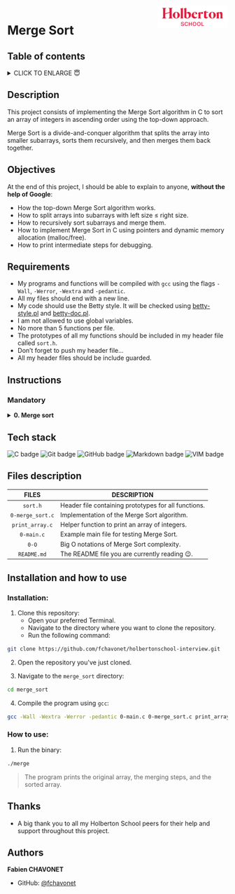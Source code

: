 <img height="50" align="right" src="https://raw.githubusercontent.com/fchavonet/fchavonet/refs/heads/main/assets/images/logo-holberton_school.webp" alt="Holberton School logo">

# Merge Sort

## Table of contents

<details>
    <summary>
        CLICK TO ENLARGE 😇
    </summary>
    <a href="#description">Description</a>
    <br>
    <a href="#objectives">Objectives</a>
    <br>
    <a href="#requirements">Requirements</a>
    <br>
    <a href="#instructions">Instructions</a>
    <br>
    <a href="#tech-stack">Tech stack</a>
    <br>
    <a href="#files-description">Files description</a>
    <br>
    <a href="#installation_and_how_to_use">Installation and how to use</a>
    <br>
    <a href="#thanks">Thanks</a>
    <br>
    <a href="#authors">Authors</a>
</details>

## <span id="description">Description</span>

This project consists of implementing the Merge Sort algorithm in C to sort an array of integers in ascending order using the top-down approach.

Merge Sort is a divide-and-conquer algorithm that splits the array into smaller subarrays, sorts them recursively, and then merges them back together.

## <span id="objectives">Objectives</span>

At the end of this project, I should be able to explain to anyone, **without the help of Google**:

- How the top-down Merge Sort algorithm works.
- How to split arrays into subarrays with left size ≤ right size.
- How to recursively sort subarrays and merge them.
- How to implement Merge Sort in C using pointers and dynamic memory allocation (malloc/free).
- How to print intermediate steps for debugging.

## <span id="requirements">Requirements</span>

- My programs and functions will be compiled with `gcc` using the flags `-Wall`, `-Werror`, `-Wextra` and `-pedantic`.
- All my files should end with a new line.
- My code should use the Betty style. It will be checked using [betty-style.pl](https://github.com/hs-hq/Betty/blob/main/betty-style.pl) and [betty-doc.pl](https://github.com/hs-hq/Betty/blob/main/betty-doc.pl).
- I am not allowed to use global variables.
- No more than 5 functions per file.
- The prototypes of all my functions should be included in my header file called `sort.h`.
- Don’t forget to push my header file...
- All my header files should be include guarded.

## <span id="instructions">Instructions</span>

### Mandatory

<details>
    <summary>
        <b>0. Merge sort</b>
    </summary>
    <br>

Write a function that sorts an array of integers in ascending order using the [Merge](https://en.wikipedia.org/wiki/Merge_sort) Sort algorithm:

- Prototype: `void merge_sort(int *array, size_t size);`.
- You must implement the top-down merge sort algorithm:
    - When you divide an array into two sub-arrays, the size of the left array should always be <= the size of the right array. i.e. `{1, 2, 3, 4, 5}` -> `{1, 2}, {3, 4, 5}`.
    - Sort the left array before the right array.
- You are allowed to use `printf`.
- You are allowed to use `malloc` and `free` only once (only one **call**).
- Output: see example.

In the file `0-O`, write the Big O notations of the time complexity of the Merge Sort algorithm, with 1 notation per line:

- In the best case.
- In the average case.
- In the worst case.

```bash
alexa@ubuntu-xenial:merge_sort$ cat 0-main.c
#include <stdio.h>
#include <stdlib.h>
#include "sort.h"

/**
 * main - Entry point
 *
 * Return: Always 0
 */
int main(void)
{
    int array[] = {19, 48, 99, 71, 13, 52, 96, 73, 86, 7};
    size_t n = sizeof(array) / sizeof(array[0]);

    print_array(array, n);
    printf("\n");
    merge_sort(array, n);
    printf("\n");
    print_array(array, n);
    return (0);
}
alexa@ubuntu-xenial:merge_sort$ gcc -Wall -Wextra -Werror -pedantic 0-main.c 0-merge_sort.c print_array.c -o merge
alexa@ubuntu-xenial:merge_sort$ ./merge
19, 48, 99, 71, 13, 52, 96, 73, 86, 7

Merging...
[left]: 19
[right]: 48
[Done]: 19, 48
Merging...
[left]: 71
[right]: 13
[Done]: 13, 71
Merging...
[left]: 99
[right]: 13, 71
[Done]: 13, 71, 99
Merging...
[left]: 19, 48
[right]: 13, 71, 99
[Done]: 13, 19, 48, 71, 99
Merging...
[left]: 52
[right]: 96
[Done]: 52, 96
Merging...
[left]: 86
[right]: 7
[Done]: 7, 86
Merging...
[left]: 73
[right]: 7, 86
[Done]: 7, 73, 86
Merging...
[left]: 52, 96
[right]: 7, 73, 86
[Done]: 7, 52, 73, 86, 96
Merging...
[left]: 13, 19, 48, 71, 99
[right]: 7, 52, 73, 86, 96
[Done]: 7, 13, 19, 48, 52, 71, 73, 86, 96, 99

7, 13, 19, 48, 52, 71, 73, 86, 96, 99
alexa@ubuntu-xenial:merge_sort$
```

#
**Repo:**
- GitHub repository: `holbertonschool-interview`.
- Directory: `merge_sort`.
- File: `0-merge_sort.c`, `0-O`.
<hr>
</details>

## <span id="tech-stack">Tech stack</span>

<p align="left">
    <img src="https://img.shields.io/badge/C-a8b9cc?logo=&logoColor=black&style=for-the-badge" alt="C badge">
    <img src="https://img.shields.io/badge/GIT-f05032?logo=git&logoColor=white&style=for-the-badge" alt="Git badge">
    <img src="https://img.shields.io/badge/GITHUB-181717?logo=github&logoColor=white&style=for-the-badge" alt="GitHub badge">
    <img src="https://img.shields.io/badge/MARKDOWN-000000?logo=markdown&logoColor=white&style=for-the-badge" alt="Markdown badge">
    <img src="https://img.shields.io/badge/VIM-019733?logo=vim&logoColor=white&style=for-the-badge" alt="VIM badge">
</p>

## <span id="files-description">Files description</span>

| **FILES**        | **DESCRIPTION**                                      |
| :--------------: | ---------------------------------------------------- |
| `sort.h`         | Header file containing prototypes for all functions. |
| `0-merge_sort.c` | Implementation of the Merge Sort algorithm.          |
| `print_array.c`  | Helper function to print an array of integers.       |
| `0-main.c`       | Example main file for testing Merge Sort.            |
| `0-O`            | Big O notations of Merge Sort complexity.            |
| `README.md`      | The README file you are currently reading 😉.        |

## <span id="installation_and_how_to_use">Installation and how to use</span>

### Installation:

1. Clone this repository:
    - Open your preferred Terminal.
    - Navigate to the directory where you want to clone the repository.
    - Run the following command:

```bash
git clone https://github.com/fchavonet/holbertonschool-interview.git
```

2. Open the repository you've just cloned.

3. Navigate to the `merge_sort` directory:

```bash
cd merge_sort
```

4. Compile the program using `gcc`:

```bash
gcc -Wall -Wextra -Werror -pedantic 0-main.c 0-merge_sort.c print_array.c -o merge
```

### How to use:

1. Run the binary:

```bash
./merge
```

> The program prints the original array, the merging steps, and the sorted array.

## <span id="thanks">Thanks</span>

- A big thank you to all my Holberton School peers for their help and support throughout this project.

## <span id="authors">Authors</span>

**Fabien CHAVONET**
- GitHub: [@fchavonet](https://github.com/fchavonet)
